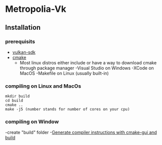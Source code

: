 # Metropolia-Vk
## Installation 
### prerequisits
- [vulkan-sdk](https://vulkan.lunarg.com/)
- [cmake](https://cmake.org/download/)
  - Most linux distros either include or have a way to download cmake through package manager
-Visual Studio on Windows
-XCode on MacOS
-Makefile on Linux (usually built-in)

### compiling on Linux and MacOs
```
mkdir build
cd build
cmake ..
make -j5 (number stands for number of cores on your cpu)
```
### compiling on Window
-create "build" folder
-[Generate compiler instructions with cmake-gui and build](https://youtu.be/LxHV-KNEG3k?t=155)
